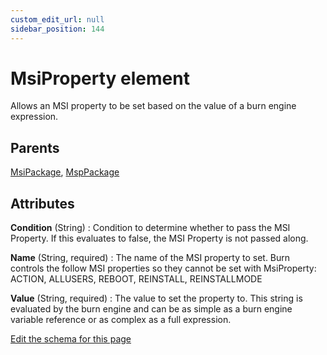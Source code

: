 ```yaml
---
custom_edit_url: null
sidebar_position: 144
---
```

# MsiProperty element
Allows an MSI property to be set based on the value of a burn engine expression.

## Parents
[MsiPackage](msipackage.md), [MspPackage](msppackage.md)

## Attributes
**Condition** (String)
  : Condition to determine whether to pass the MSI Property. If this evaluates to false, the MSI Property is not passed along.

**Name** (String, required)
  : The name of the MSI property to set. Burn controls the follow MSI properties so they cannot be set with MsiProperty: ACTION, ALLUSERS, REBOOT, REINSTALL, REINSTALLMODE

**Value** (String, required)
  : The value to set the property to. This string is evaluated by the burn engine and can be as simple as a burn engine variable reference or as complex as a full expression.


[Edit the schema for this page](https://github.com/wixtoolset/web/blob/master/src/xsd4/wix.xsd)